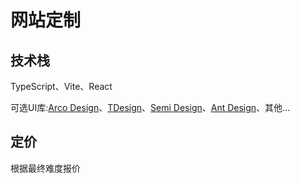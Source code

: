 # 网站定制

## 技术栈

TypeScript、Vite、React

可选UI库:[Arco Design](https://arco.design/)、[TDesign](https://tdesign.tencent.com/)、[Semi Design](https://semi.design/zh-CN/)、[Ant Design](https://ant.design/index-cn)、其他...

## 定价
根据最终难度报价
